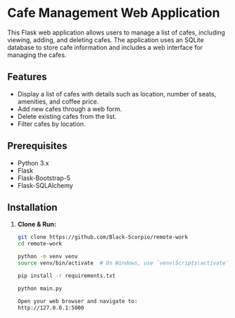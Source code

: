 # Cafe Management Web Application

This Flask web application allows users to manage a list of cafes, including viewing, adding, and deleting cafes. The application uses an SQLite database to store cafe information and includes a web interface for managing the cafes.

## Features

- Display a list of cafes with details such as location, number of seats, amenities, and coffee price.
- Add new cafes through a web form.
- Delete existing cafes from the list.
- Filter cafes by location.

## Prerequisites

- Python 3.x
- Flask
- Flask-Bootstrap-5
- Flask-SQLAlchemy

## Installation

1. **Clone & Run:**
   ```bash
   git clone https://github.com/Black-Scorpio/remote-work
   cd remote-work
   
   python -m venv venv
   source venv/bin/activate  # On Windows, use `venv\Scripts\activate`
   
   pip install -r requirements.txt

   python main.py
   
   Open your web browser and navigate to:
   http://127.0.0.1:5000

